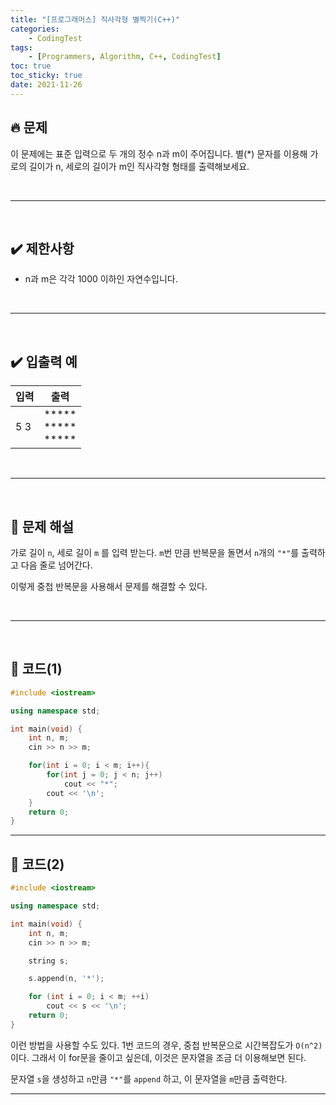 ```yaml
---
title: "[프로그래머스] 직사각형 별찍기(C++)"
categories: 
    - CodingTest
tags:
    - [Programmers, Algorithm, C++, CodingTest]
toc: true
toc_sticky: true
date: 2021-11-26
---
```


## 🔥 문제
이 문제에는 표준 입력으로 두 개의 정수 n과 m이 주어집니다. 별(*) 문자를 이용해 가로의 길이가 n, 세로의 길이가 m인 직사각형 형태를 출력해보세요.

<br>

---
<br>

## ✔️ 제한사항
- n과 m은 각각 1000 이하인 자연수입니다.

<br>

---
<br>

## ✔️ 입출력 예
|입력|출력|
|---|---|
|5 3|***** <br> ***** <br> *****|

<br>

---
<br>

## 🤔 문제 해설

가로 길이 `n`, 세로 길이 `m` 를 입력 받는다.
`m`번 만큼 반복문을 돌면서 `n`개의 `"*"`를 출력하고 다음 줄로 넘어간다.

이렇게 중첩 반복문을 사용해서 문제를 해결할 수 있다.

<br>

---
<br>

## 👻 코드(1)

```cpp
#include <iostream>

using namespace std;

int main(void) {
    int n, m;
    cin >> n >> m;

    for(int i = 0; i < m; i++){
        for(int j = 0; j < n; j++) 
            cout << "*";
        cout << '\n';
    }
    return 0;
}
```
---

## 👻 코드(2)
```cpp
#include <iostream>

using namespace std;

int main(void) {
    int n, m;
    cin >> n >> m;

    string s;

    s.append(n, '*');

    for (int i = 0; i < m; ++i)
        cout << s << '\n';
    return 0;
}
```

이런 방법을 사용할 수도 있다. 
1번 코드의 경우, 중첩 반복문으로 시간복잡도가 `O(n^2)`이다. 그래서 이 for문을 줄이고 싶은데, 이것은 문자열을 조금 더 이용해보면 된다.

문자열 `s`을 생성하고 `n`만큼 `"*"`를 `append` 하고, 이 문자열을 `m`만큼 출력한다. 
<br>

---

<br>
<br>